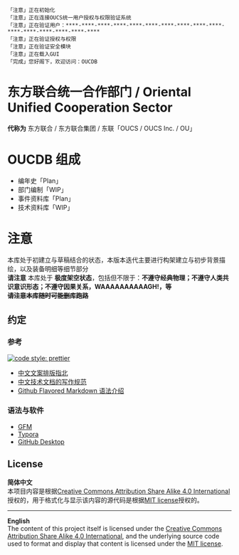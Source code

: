     「注意」正在初始化
    「注意」正在连接OUCS统一用户授权与权限验证系统
    「注意」正在验证用户：****-****-****-****-****-****-****-****-****-****-****-****-****-****-****-****
    「注意」正在验证授权与权限
    「注意」正在验证安全模块
    「注意」正在载入GUI
    「完成」您好阁下，欢迎访问：OUCDB

# 东方联合统一合作部门 / Oriental Unified Cooperation Sector

**代称为** 东方联合 / 东方联合集团 / 东联「OUCS / OUCS Inc. / OU」

# OUCDB 组成

- 编年史「Plan」
- 部门编制「WIP」
- 事件资料库「Plan」
- 技术资料库「WIP」

# 注意

本库处于初建立与草稿结合的状态，本版本迭代主要进行构架建立与初步背景描绘，以及装备明细等细节部分  
**请注意** 本库处于 **极度架空状态**，包括但不限于：**不遵守经典物理；不遵守人类共识意识形态；不遵守因果关系，WAAAAAAAAAAGH!，等**  
**~~请注意本库随时可能删库跑路~~**

## 约定

### 参考

[![code style: prettier](https://img.shields.io/badge/code_style-prettier-ff69b4.svg?style=flat-square)](https://github.com/prettier/prettier)

- [中文文案排版指北](https://github.com/sparanoid/chinese-copywriting-guidelines/blob/master/README.zh-CN.md)
- [中文技术文档的写作规范](https://github.com/ruanyf/document-style-guide)
- [Github Flavored Markdown 语法介绍](https://github.com/guodongxiaren/README "README文件语法解读，即Github Flavored Markdown语法介绍")

### 语法与软件

- [GFM](https://github.github.com/gfm "Github Flavored Markdown语法标准")
- [Typora](https://typora.io/ "写作软件")
- [GitHub Desktop](https://desktop.github.com)

## License

**简体中文**  
本项目内容是根据[Creative Commons Attribution Share Alike 4.0 International](https://choosealicense.com/licenses/cc-by-sa-4.0/)授权的，用于格式化与显示该内容的源代码是根据[MIT license](LICENSE.md)授权的。

---

**English**  
The content of this project itself is licensed under the [Creative Commons Attribution Share Alike 4.0 International](https://choosealicense.com/licenses/cc-by-sa-4.0/), and the underlying source code used to format and display that content is licensed under the [MIT license](LICENSE.md).
